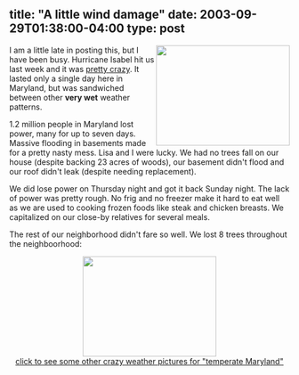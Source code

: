 title: "A little wind damage"
date: 2003-09-29T01:38:00-04:00
type: post
---

<p><img align="right" valing="top" width="240" height="180" style="border-left: 10px; border-bottom: 10px;" src="https://lethargy.org/~jesus/uploads/hurricane_thumb.jpg"> I am a little late in posting this, but I have been busy.  Hurricane Isabel hit us last week and it was <a href="https://www.omniti.com/~jesus/scriptures/images/hurricane.jpg">pretty crazy</a>.  It lasted only a single day here in Maryland, but was sandwiched between other <b>very wet</b> weather patterns.</p> <p>1.2 million people in Maryland lost power, many for up to seven days.  Massive flooding in basements made for a pretty nasty mess.  Lisa and I were lucky.  We had no trees fall on our house (despite backing 23 acres of woods), our basement didn't flood and our roof didn't leak (despite needing replacement).</p> <p>We did lose power on Thursday night and got it back Sunday night.  The lack of power was pretty rough.  No frig and no freezer make it hard to eat well as we are used to cooking frozen foods like steak and chicken breasts.  We capitalized on our close-by relatives for several meals.</p>  <p>The rest of our neighborhood didn't fare so well.  We lost 8 trees throughout the neighboorhood:</p>  <p align="center"><a href="https://www.lethargy.org/cgi-bin/photo/index.cgi?mode=view&album=/Home/Winter+Weather"><img src="/~jesus/uploads/flat_tree.jpg" height="180" width="240" border="0" hspace="0" vspace="0" alt=""/> <br> click to see some other crazy weather pictures for "temperate Maryland" </a> </p>

